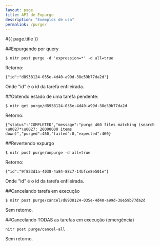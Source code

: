 ```yaml
---
layout: page
title: API de Expurgo
description: "Exemplos de uso"
permalink: /purge/
---
```

#{{ page.title }}

##Expurgando por query

	$ nitr post purge -d 'expression=*' -d all=true

Retorno:

	{"id":"d8938124-035e-4d40-a99d-38e59b77da2d"}

Onde "id" é o id da tarefa enfileirada.

##Obtendo estado de uma tarefa pendente:

	$ nitr get purge/d8938124-035e-4d40-a99d-38e59b77da2d

Retorno:

	{"status":"COMPLETED","message":"purge 460 files matching (search \u0027*\u0027: 20000000 items down)","purged":460,"failed":0,"expected":460}

##Revertendo expurgo

	$ nitr post purge/unpurge -d all=true

Retorno:

	{"id":"9f823d1a-4038-4a84-88c7-14bfce8e501e"}

Onde "id" é o id da tarefa enfileirada.

##Cancelando tarefa em execução

	$ nitr post purge/cancel/d8938124-035e-4d40-a99d-38e59b77da2d

Sem retorno.

##Cancelando TODAS as tarefas em execução (emergência)

	nitr post purge/cancel-all

Sem retorno.


